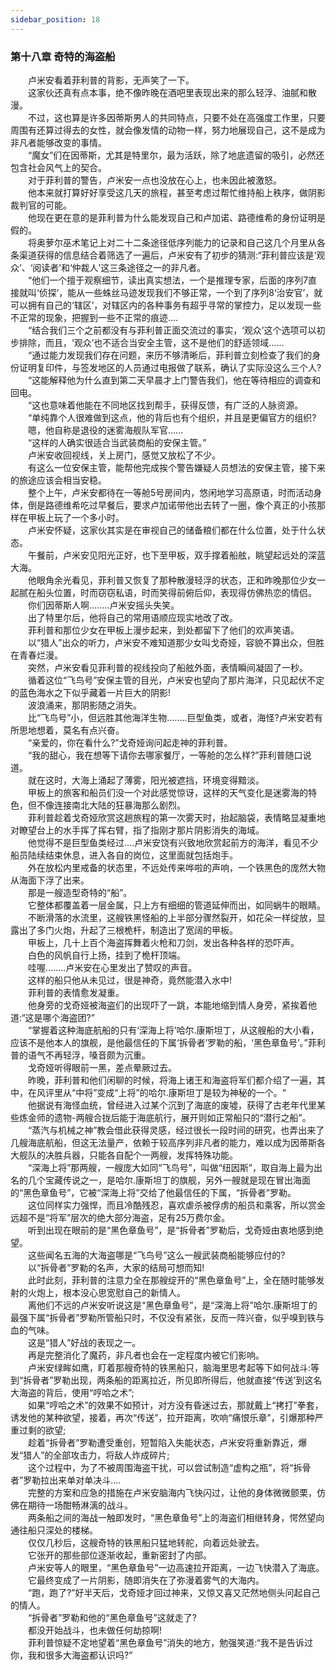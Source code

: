 ```yaml
---
sidebar_position: 18
---
```

### 第十八章 奇特的海盗船  


　　卢米安看着菲利普的背影，无声笑了一下。  
　　这家伙还真有点本事，绝不像昨晚在酒吧里表现出来的那么轻浮、油腻和散漫。  
　　不过，这也算是许多因蒂斯男人的共同特点，只要不处在高强度工作里，只要周围有还算过得去的女性，就会像发情的动物一样，努力地展现自己，这不是成为非凡者能够改变的事情。  
　　“魔女”们在因蒂斯，尤其是特里尔，最为活跃，除了地底遗留的吸引，必然还包含社会风气上的契合。  
　　对于菲利普的警告，卢米安一点也没放在心上，也未因此被激怒。  
　　他本来就打算好好享受这几天的旅程，甚至考虑过帮忙维持船上秩序，做阴影裁判官的可能。  
　　他现在更在意的是菲利普为什么能发现自己和卢加诺、路德维希的身份证明是假的。  
　　将奥萝尔巫术笔记上对二十二条途径低序列能力的记录和自己这几个月里从各条渠道获得的信息结合着筛选了一遍后，卢米安有了初步的猜测:“菲利普应该是‘观众’、‘阅读者’和‘仲裁人’这三条途径之一的非凡者。  
　　“他们一个擅于观察细节，读出真实想法，一个是推理专家，后面的序列7直接就叫‘侦探’，能从一些蛛丝马迹发现我们不够正常，一个到了序列8‘治安官’，就可以拥有自己的‘辖区’，对辖区内的各种事务有超乎寻常的掌控力，足以发现一些不正常的现象，把握到一些不正常的痕迹....  
　　“结合我们三个之前都没有与菲利普正面交流过的事实，‘观众’这个选项可以初步排除，而且，‘观众’也不适合当安全主管，这不是他们的舒适领域…...  
　　“通过能力发现我们存在问题，来历不够清晰后，菲利普立刻检查了我们的身份证明复印件，与签发地区的人员通过电报做了联系，确认了实际没这么三个人?  
　　“这能解释他为什么直到第二天早晨才上门警告我们，他在等待相应的调查和回电。  
　　“这也意味着他能在不同地区找到帮手，获得反馈，有广泛的人脉资源。  
　　“单纯靠个人很难做到这点，他的背后也有个组织，并且是更偏官方的组织?  
　　嗯，他自称是退役的迷雾海舰队军官......  
　　“这样的人确实很适合当武装商船的安保主管。”  
　　卢米安收回视线，关上房门，感觉又放松了不少。  
　　有这么一位安保主管，能帮他完成挨个警告嫌疑人员想法的安保主管，接下来的旅途应该会相当安稳。  
　　整个上午，卢米安都待在一等舱5号房间内，悠闲地学习高原语，时而活动身体，倒是路德维希吃过早餐后，要求卢加诺带他出去转了一圈，像个真正的小孩那样在甲板上玩了一个多小时。  
　　卢米安怀疑，这家伙其实是在审视自己的储备粮们都在什么位置，处于什么状态。  
　　午餐前，卢米安见阳光正好，也下至甲板，双手撑着船舷，眺望起远处的深蓝大海。  
　　他眼角余光看见，菲利普又恢复了那种散漫轻浮的状态，正和昨晚那位少女一起腻在船头位置，时而窃窃私语，时而笑得前俯后仰，表现得仿佛热恋的情侣。  
　　你们因蒂斯人啊.…….卢米安摇头失笑。  
　　出了特里尔后，他将自己的常用语顺应现实地改了改。  
　　菲利普和那位少女在甲板上漫步起来，到处都留下了他们的欢声笑语。  
　　以“猎人”出众的听力，卢米安不难知道那少女叫戈奇娅，容貌不算出众，但胜在青春烂漫。  
　　突然，卢米安看见菲利普的视线投向了船舷外面，表情瞬间凝固了一秒。  
　　循着这位“飞鸟号”安保主管的目光，卢米安也望向了那片海洋，只见起伏不定的蓝色海水之下似乎藏着一片巨大的阴影!  
　　波浪涌来，那阴影随之消失。  
　　比“飞鸟号”小，但远胜其他海洋生物.…….巨型鱼类，或者，海怪?卢米安若有所思地想着，莫名有点兴奋。  
　　“亲爱的，你在看什么?”戈奇娅询问起走神的菲利普。  
　　“我的甜心，我在想等下请你去哪家餐厅，一等舱的怎么样?”菲利普随口说道。  
　　就在这时，大海上涌起了薄雾，阳光被遮挡，环境变得黯淡。  
　　甲板上的旅客和船员们没一个对此感觉惊讶，这样的天气变化是迷雾海的特色，但不像连接南北大陆的狂暴海那么剧烈。  
　　菲利普趁着戈奇娅欣赏这趟旅程的第一次雾天时，抬起脑袋，表情略显凝重地对瞭望台上的水手挥了挥右臂，指了指刚才那片阴影消失的海域。  
　　他觉得不是巨型鱼类经过….卢米安饶有兴致地欣赏起前方的海洋，看见不少船员陆续结束休息，进入各自的岗位，这里面就包括炮手。  
　　外在放松内里戒备的状态里，不远处传来哗啦的声响，一个铁黑色的庞然大物从海面下浮了出来。  
　　那是一艘造型奇特的“船”。  
　　它整体都覆盖着一层金属，只上方有细细的管道延伸而出，如同蜗牛的眼睛。  
　　不断滑落的水流里，这艘铁黑怪船的上半部分骤然裂开，如花朵一样绽放，显露出了多门火炮，升起了三根桅杆，制造出了宽阔的甲板。  
　　甲板上，几十上百个海盗挥舞着火枪和刀剑，发出各种各样的恐吓声。  
　　白色的风帆自行上扬，挂到了桅杆顶端。  
　　哇喔.…….卢米安在心里发出了赞叹的声音。  
　　这样的船只他从未见过，很是神奇，竟然能潜入水中!  
　　菲利普的表情愈发凝重。  
　　他身旁的戈奇娅被海盗们的出现吓了一跳，本能地缩到情人身旁，紧挨着他道:“这是哪个海盗团?”  
　　“掌握着这种海底航船的只有‘深海上将’哈尔.康斯坦丁，从这艘船的大小看，应该不是他本人的旗舰，是他最信任的下属‘拆骨者’罗勒的船，‘黑色章鱼号’。”菲利普的语气不再轻浮，嗓音颇为沉重。  
　　戈奇娅听得眼前一黑，差点晕厥过去。  
　　昨晚，菲利普和他们闲聊的时候，将海上诸王和海盗将军们都介绍了一遍，其中，在风评里从“中将”变成“上将”的哈尔.康斯坦丁是较为神秘的一个。“  
　　他据说有海怪血统，曾经进入过某个沉到了海底的废墟，获得了古老年代里某些炼金师的遗物-两艘合拢后能于海底航行，展开则如正常船只的“潜行之船”。  
　　“蒸汽与机械之神”教会借此获得灵感，经过很长一段时间的研究，也弄出来了几艘海底航船，但这无法量产，依赖于较高序列非凡者的能力，难以成为因蒂斯各大舰队的决胜兵器，只能各自配个一两艘，发挥特殊功能。  
　　“深海上将”那两艘，一艘庞大如同“飞鸟号”，叫做“纽因斯”，取自海上最为出名的几个宝藏传说之一，是哈尔.康斯坦丁的旗舰，另外一艘就是现在冒出海面的“黑色章鱼号”，它被“深海上将”交给了他最信任的下属，“拆骨者”罗勒。  
　　这位同样实力强悍，而且冷酷残忍，喜欢虐杀被俘虏的船员和乘客，所以赏金远超不是“将军”层次的绝大部分海盗，足有25万费尔金。  
　　听到出现在眼前的是“黑色章鱼号”，是“拆骨者”罗勒后，戈奇娅由衷地感到绝望。  
　　这些闻名五海的大海盗哪是“飞鸟号”这么一艘武装商船能够应付的?  
　　以“拆骨者”罗勒的名声，大家的结局可想而知!  
　　此时此刻，菲利普的注意力全在那艘绽开的“黑色章鱼号”上，全在随时能够发射的火炮上，根本没心思宽慰自己的新情人。  
　　离他们不远的卢米安听说这是“黑色章鱼号”，是“深海上将”哈尔.康斯坦丁的最强下属“拆骨者”罗勒所管船只时，不仅没有紧张，反而一阵兴奋，似乎嗅到铁与血的气味。  
　　这是“猎人”好战的表现之一。  
　　再是完整消化了魔药，非凡者也会在一定程度内被它们影响。  
　　卢米安绿眸如鹰，盯着那艘奇特的铁黑船只，脑海里思考起等下如何战斗:等到“拆骨者”罗勒出现，两条船的距离拉近，所见即所得后，他就直接“传送’到这名大海盗的背后，使用“哼哈之术”;  
　　如果“哼哈之术”的效果不如预计，对方没有昏迷过去，那就戴上“拷打”拳套，诱发他的某种欲望，接着，再次“传送”，拉开距离，吹响“痛恨乐章”，引爆那种严重过剩的欲望;  
　　趁着“拆骨者”罗勒遭受重创，短暂陷入失能状态，卢米安将重新靠近，爆发“猎人”的全部攻击力，将敌人炸成碎片;  
　　这个过程中，为了不被周围海盗干扰，可以尝试制造“虚构之瓶”，将“拆骨者”罗勒拉出来单对单决斗....  
　　完整的方案和应急的措施在卢米安脑海内飞快闪过，让他的身体微微颤栗，仿佛在期待一场酣畅淋漓的战斗。  
　　两条船之间的海战一触即发时，“黑色章鱼号”上的海盗们相继转身，愕然望向通往船只深处的楼梯。  
　　仅仅几秒后，这艘奇特的铁黑船只猛地转舵，向着远处驶去。  
　　它张开的那些部位逐渐收起，重新密封了内部。  
　　卢米安等人的眼里，“黑色章鱼号”一边高速拉开距离，一边飞快潜入了海底。  
　　它最终变成了一片阴影，随即消失在了弥漫着雾气的大海内。  
　　“跑，跑了?”好半天后，戈奇娅才回过神来，又惊又喜又茫然地侧头问起自己的情人。  
　　“拆骨者”罗勒和他的“黑色章鱼号”这就走了?  
　　都没开始战斗，也未做任何劫掠啊!  
　　菲利普惊疑不定地望着“黑色章鱼号”消失的地方，勉强笑道:“我不是告诉过你，我和很多大海盗都认识吗?”  
